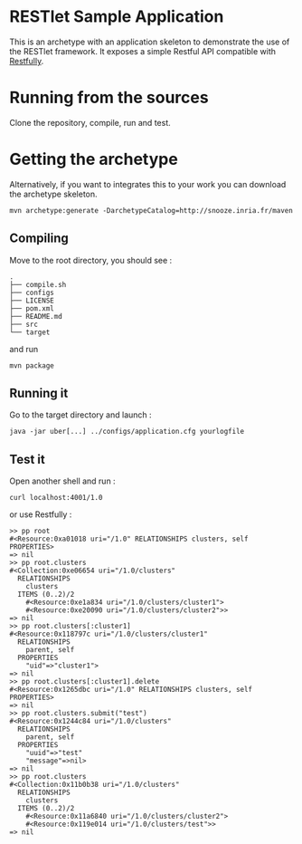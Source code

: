 RESTlet Sample Application
==========================

This is an archetype with an application skeleton to demonstrate the use of the RESTlet framework.
It exposes a simple Restful API compatible with [Restfully](https://github.com/crohr/restfully).

# Running from the sources

Clone the repository, compile, run and test.

# Getting the archetype 

Alternatively, if you want to integrates this to your work you can download the archetype skeleton.
```
mvn archetype:generate -DarchetypeCatalog=http://snooze.inria.fr/maven
```

## Compiling 


Move to the root directory, you should see : 

```
.
├── compile.sh
├── configs
├── LICENSE
├── pom.xml
├── README.md
├── src
└── target
```

and run 

```
mvn package
```

## Running it

Go to the target directory and launch : 

```
java -jar uber[...] ../configs/application.cfg yourlogfile
```

## Test it 

Open another shell and run : 

```
curl localhost:4001/1.0
```

or use Restfully :
```
>> pp root
#<Resource:0xa01018 uri="/1.0" RELATIONSHIPS clusters, self PROPERTIES>
=> nil
>> pp root.clusters
#<Collection:0xe06654 uri="/1.0/clusters"
  RELATIONSHIPS
    clusters
  ITEMS (0..2)/2
    #<Resource:0xe1a834 uri="/1.0/clusters/cluster1">
    #<Resource:0xe20090 uri="/1.0/clusters/cluster2">>
=> nil
>> pp root.clusters[:cluster1]
#<Resource:0x118797c uri="/1.0/clusters/cluster1"
  RELATIONSHIPS
    parent, self
  PROPERTIES
    "uid"=>"cluster1">
=> nil
>> pp root.clusters[:cluster1].delete
#<Resource:0x1265dbc uri="/1.0" RELATIONSHIPS clusters, self PROPERTIES>
=> nil
>> pp root.clusters.submit("test")
#<Resource:0x1244c84 uri="/1.0/clusters"
  RELATIONSHIPS
    parent, self
  PROPERTIES
    "uuid"=>"test"
    "message"=>nil>
=> nil
>> pp root.clusters
#<Collection:0x11b0b38 uri="/1.0/clusters"
  RELATIONSHIPS
    clusters
  ITEMS (0..2)/2
    #<Resource:0x11a6840 uri="/1.0/clusters/cluster2">
    #<Resource:0x119e014 uri="/1.0/clusters/test">>
=> nil

```


